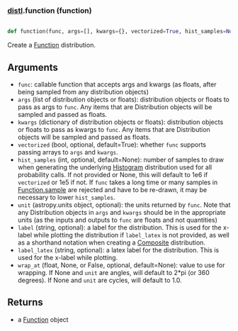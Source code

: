 ### [distl](distl.md).function (function)


```py

def function(func, args=[], kwargs={}, vectorized=True, hist_samples=None, unit=None, label=None, label_latex=None, wrap_at=None)

```



Create a [Function](Function.md) distribution.


Arguments
----------
* `func`: callable function that accepts args and kwargs (as floats,
    after being sampled from any distribution objects)
* `args` (list of distribution objects or floats): distribution objects
    or floats to pass as args to `func`.  Any items that are Distribution
    objects will be sampled and passed as floats.
* `kwargs` (dictionary of distribution objects or floats): distribution
    objects or floats to pass as kwargs to `func`.  Any items that are
    Distribution objects will be sampled and passed as floats.
* `vectorized` (bool, optional, default=True): whether `func` supports
    passing arrays to `args` and `kwargs`.
* `hist_samples` (int, optional, default=None): number of samples to draw
    when generating the underlying [Histogram](Histogram.md) distribution used for
    all probability calls.  If not provided or None, this will default
    to 1e6 if `vectorized` or 1e5 if not.  If `func` takes a long time
    or many samples in [Function.sample](Function.sample.md) are rejected and have to be
    re-drawn, it may be necessary to lower `hist_samples`.
* `unit` (astropy.units object, optional): the units returned by `func`.
    Note that any Distribution objects in `args` and `kwargs` should be
    in the appropriate units (as the inputs and outputs to `func` are
    floats and not quantities)
* `label` (string, optional): a label for the distribution.  This is used
    for the x-label while plotting the distribution if `label_latex` is not provided,
    as well as a shorthand notation when creating a [Composite](Composite.md) distribution.
* `label_latex` (string, optional): a latex label for the distribution.  This is used
    for the x-label while plotting.
* `wrap_at` (float, None, or False, optional, default=None): value to
    use for wrapping.  If None and `unit` are angles, will default to
    2*pi (or 360 degrees).  If None and `unit` are cycles, will default
    to 1.0.

Returns
---------
* a [Function](Function.md) object

